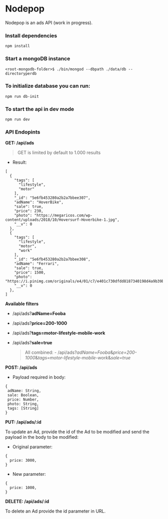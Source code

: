 # Nodepop

Nodepop is an ads API (work in progress).


### Install dependencies

```shell
npm install
```

### Start a mongoDB instance

```shell
<root-mongodb-folder>$ ./bin/mongod --dbpath ./data/db --directoryperdb
```

### To initialize database you can run:
```shell
npm run db-init
```

### To start the api in dev mode

```shell
npm run dev
```

### API Endopints

**GET: /api/ads**

  > GET is limited by default to 1.000 results 

- Result:

```
[
  {
    "tags": [
      "lifestyle",
      "motor"
    ],
    "_id": "5e6fb453280a2b2a7bbee307",
    "adName": "HoverBike",
    "sale": true,
    "price": 230,
    "photo": "https://megaricos.com/wp-content/uploads/2018/10/Hoversurf-Hoverbike-1.jpg",
    "__v": 0
  },
  {
    "tags": [
      "lifestyle",
      "motor",
      "work"
    ],
    "_id": "5e6fb453280a2b2a7bbee308",
    "adName": "Ferrari",
    "sale": true,
    "price": 1500,
    "photo": "https://i.pinimg.com/originals/e4/01/c7/e401c730dfdd8187340198d4a9b39b92.jpg",
    "__v": 0
  },
]
```

**Available filters**

- /api/ads?**adName=Fooba**
- /api/ads?**price=200-1000**
- /api/ads?**tags=motor-lifestyle-mobile-work**
- /api/ads?**sale=true**

    > All combined: - /api/ads?*adName=Fooba*&*price=200-1000*&*tags=motor-lifestyle-mobile-work*&*sale=true*


**POST: /api/ads**

- Payload required in body:
 
 ```shell
{
  adName: String,
  sale: Boolean,
  price: Number,
  photo: String,
  tags: [String]
}
 ```

**PUT: /api/ads/:id**

To update an Ad, provide the id of the Ad to be modified and send the payload in the body to be modified:

- Original parameter: 

```shell
{
  price: 3000,
}
```
- New parameter: 

```shell
{
  price: 1000,
}
```

**DELETE: /api/ads/:id**

To delete an Ad provide the id parameter in URL.



